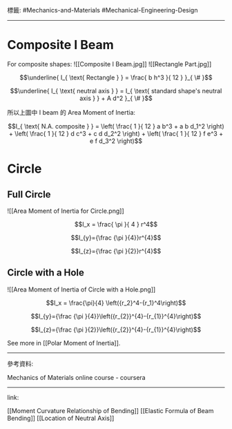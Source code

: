 標籤: #Mechanics-and-Materials #Mechanical-Engineering-Design 

---

# Composite I Beam

For composite shapes:
![[Composite I Beam.jpg]]
![[Rectangle Part.jpg]]

$$\underline{ I_{ \text{ Rectangle } } = 
\frac{ b h^3 }{ 12 } }_{ \# }$$

$$\underline{ I_{ \text{ neutral axis } } = I_{ \text{ standard shape's neutral axis } } + A d^2 }_{ \# }$$

所以上圖中 I beam 的 Area Moment of Inertia:

$$I_{ \text{ N.A. composite } } = \left( \frac{ 1 }{ 12 } a b^3 + a b d_1^2 \right) + \left( \frac{ 1 }{ 12 } d c^3 + c d d_2^2 \right) + \left( \frac{ 1 }{ 12 } f e^3 + e f d_3^2 \right)$$

# Circle

## Full Circle

![[Area Moment of Inertia for Circle.png]]

$$I_x = \frac{ \pi }{ 4 } r^4$$
  
$$I_{y}={\frac {\pi }{4}}r^{4}$$  
  
$$I_{z}={\frac {\pi }{2}}r^{4}$$

## Circle with a Hole

![[Area Moment of Inertia of Circle with a Hole.png]]

$$I_x = \frac{\pi}{4} \left({r_2}^4-{r_1}^4\right)$$  
  
$$I_{y}={\frac {\pi }{4}}\left({r_{2}}^{4}-{r_{1}}^{4}\right)$$  
  
$$I_{z}={\frac {\pi }{2}}\left({r_{2}}^{4}-{r_{1}}^{4}\right)$$

See more in [[Polar Moment of Inertia]].

---

參考資料:

Mechanics of Materials online course - coursera

---

link:

[[Moment Curvature Relationship of Bending]]
[[Elastic Formula of Beam Bending]]
[[Location of Neutral Axis]]